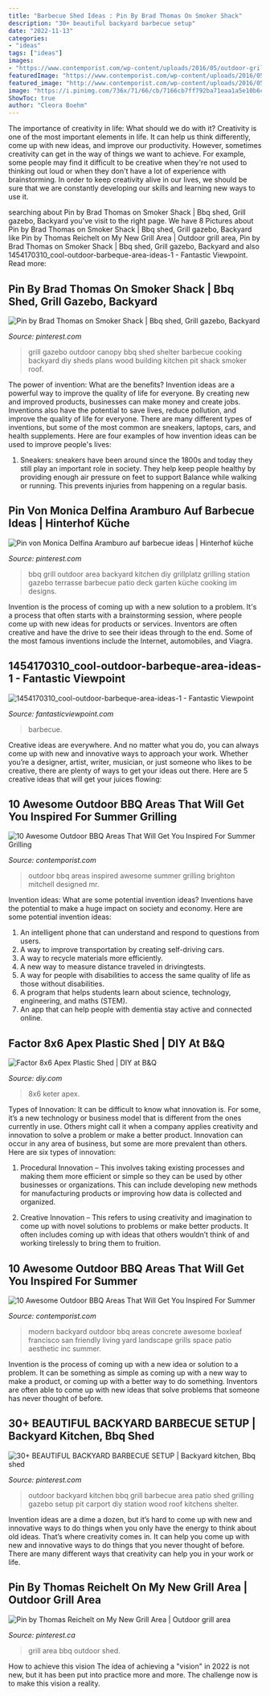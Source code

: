 ```yaml
---
title: "Barbecue Shed Ideas : Pin By Brad Thomas On Smoker Shack"
description: "30+ beautiful backyard barbecue setup"
date: "2022-11-13"
categories:
- "ideas"
tags: ["ideas"]
images:
- "https://www.contemporist.com/wp-content/uploads/2016/05/outdoor-grills_240516_03-800x1067.jpg"
featuredImage: "https://www.contemporist.com/wp-content/uploads/2016/05/outdoor-grills_240516_03-800x1067.jpg"
featured_image: "http://www.contemporist.com/wp-content/uploads/2016/05/outdoor-grills_240516_09-800x544.jpg"
image: "https://i.pinimg.com/736x/71/66/cb/7166cb7ff792ba71eaa1a5e10b6c7b3a--grill-area.jpg"
ShowToc: true
author: "Cleora Boehm"
---
```



The importance of creativity in life: What should we do with it?
Creativity is one of the most important elements in life. It can help us think differently, come up with new ideas, and improve our productivity. However, sometimes creativity can get in the way of things we want to achieve. For example, some people may find it difficult to be creative when they're not used to thinking out loud or when they don't have a lot of experience with brainstorming. In order to keep creativity alive in our lives, we should be sure that we are constantly developing our skills and learning new ways to use it.

	

		
searching about Pin by Brad Thomas on Smoker Shack | Bbq shed, Grill gazebo, Backyard you've visit to the right page. We have 8 Pictures about Pin by Brad Thomas on Smoker Shack | Bbq shed, Grill gazebo, Backyard like Pin by Thomas Reichelt on My New Grill Area | Outdoor grill area, Pin by Brad Thomas on Smoker Shack | Bbq shed, Grill gazebo, Backyard and also 1454170310_cool-outdoor-barbeque-area-ideas-1 - Fantastic Viewpoint. Read more:
		
    
## Pin By Brad Thomas On Smoker Shack | Bbq Shed, Grill Gazebo, Backyard

<img loading=lazy src="https://i.pinimg.com/originals/d0/67/77/d06777562e308f41614be0448ad2d432.jpg" onerror="this.onerror=null;this.src='https://tse3.mm.bing.net/th?id=OIP.DsB3AaKOgbvF83uBFHVzOgHaHa&amp;pid=15.1';" alt="Pin by Brad Thomas on Smoker Shack | Bbq shed, Grill gazebo, Backyard">

_Source: pinterest.com_

>grill gazebo outdoor canopy bbq shed shelter barbecue cooking backyard diy sheds plans wood building kitchen pit shack smoker roof. 

	

The power of invention: What are the benefits?
Invention ideas are a powerful way to improve the quality of life for everyone. By creating new and improved products, businesses can make money and create jobs. Inventions also have the potential to save lives, reduce pollution, and improve the quality of life for everyone. There are many different types of inventions, but some of the most common are sneakers, laptops, cars, and health supplements. Here are four examples of how invention ideas can be used to improve people's lives: 
1. Sneakers: sneakers have been around since the 1800s and today they still play an important role in society. They help keep people healthy by providing enough air pressure on feet to support Balance while walking or running. This prevents injuries from happening on a regular basis.

    
## Pin Von Monica Delfina Aramburo Auf Barbecue Ideas | Hinterhof Küche

<img loading=lazy src="https://i.pinimg.com/originals/b4/08/f4/b408f4e9ab862326585eaee2e2d6d951.jpg" onerror="this.onerror=null;this.src='https://tse4.mm.bing.net/th?id=OIP.2gJQVs2xYT8epTnBojvfrAHaJ4&amp;pid=15.1';" alt="Pin von Monica Delfina Aramburo auf barbecue ideas | Hinterhof küche">

_Source: pinterest.com_

>bbq grill outdoor area backyard kitchen diy grillplatz grilling station gazebo terrasse barbecue patio deck garten küche cooking im designs. 

	

Invention is the process of coming up with a new solution to a problem. It's a process that often starts with a brainstorming session, where people come up with new ideas for products or services. Inventors are often creative and have the drive to see their ideas through to the end. Some of the most famous inventions include the Internet, automobiles, and Viagra.

    
## 1454170310_cool-outdoor-barbeque-area-ideas-1 - Fantastic Viewpoint

<img loading=lazy src="https://www.fantasticviewpoint.com/wp-content/uploads/2016/08/1454170310_cool-outdoor-barbeque-area-ideas-1.jpg" onerror="this.onerror=null;this.src='https://tse2.mm.bing.net/th?id=OIP.AbDdr6s2QrDq1aM1XESkyAHaF7&amp;pid=15.1';" alt="1454170310_cool-outdoor-barbeque-area-ideas-1 - Fantastic Viewpoint">

_Source: fantasticviewpoint.com_

>barbecue. 

	

Creative ideas are everywhere. And no matter what you do, you can always come up with new and innovative ways to approach your work. Whether you’re a designer, artist, writer, musician, or just someone who likes to be creative, there are plenty of ways to get your ideas out there. Here are 5 creative ideas that will get your juices flowing: 

    
## 10 Awesome Outdoor BBQ Areas That Will Get You Inspired For Summer Grilling

<img loading=lazy src="https://www.contemporist.com/wp-content/uploads/2016/05/outdoor-grills_240516_03-800x1067.jpg" onerror="this.onerror=null;this.src='https://tse4.mm.bing.net/th?id=OIP.93k32K9vbeVRfyRzPWiA8AHaJ4&amp;pid=15.1';" alt="10 Awesome Outdoor BBQ Areas That Will Get You Inspired For Summer Grilling">

_Source: contemporist.com_

>outdoor bbq areas inspired awesome summer grilling brighton mitchell designed mr. 

	

Invention ideas: What are some potential invention ideas?
Inventions have the potential to make a huge impact on society and economy. Here are some potential invention ideas:
1. An intelligent phone that can understand and respond to questions from users. 
2. A way to improve transportation by creating self-driving cars. 
3. A way to recycle materials more efficiently. 
4. A new way to measure distance traveled in drivingtests. 
5. A way for people with disabilities to access the same quality of life as those without disabilities. 
6. A program that helps students learn about science, technology, engineering, and maths (STEM). 
7. An app that can help people with dementia stay active and connected online.

    
## Factor 8x6 Apex Plastic Shed | DIY At B&amp;Q

<img loading=lazy src="https://media.diy.com/is/image/Kingfisher/factor-8x6-apex-plastic-shed~7290103664947_03bq?$MOB_PREV$&amp;$width=768&amp;$height=768" onerror="this.onerror=null;this.src='https://tse3.mm.bing.net/th?id=OIP.GWMh2exvO0cb4Je26evJoQHaFj&amp;pid=15.1';" alt="Factor 8x6 Apex Plastic Shed | DIY at B&amp;Q">

_Source: diy.com_

>8x6 keter apex. 

	

Types of Innovation:
It can be difficult to know what innovation is. For some, it’s a new technology or business model that is different from the ones currently in use. Others might call it when a company applies creativity and innovation to solve a problem or make a better product. Innovation can occur in any area of business, but some are more prevalent than others. Here are six types of innovation:
1. Procedural Innovation – This involves taking existing processes and making them more efficient or simple so they can be used by other businesses or organizations. This can include developing new methods for manufacturing products or improving how data is collected and organized.

2. Creative Innovation – This refers to using creativity and imagination to come up with novel solutions to problems or make better products. It often includes coming up with ideas that others wouldn’t think of and working tirelessly to bring them to fruition.

    
## 10 Awesome Outdoor BBQ Areas That Will Get You Inspired For Summer

<img loading=lazy src="http://www.contemporist.com/wp-content/uploads/2016/05/outdoor-grills_240516_09-800x544.jpg" onerror="this.onerror=null;this.src='https://tse1.mm.bing.net/th?id=OIP.lHJuNpxIzyf_RZwraY7oagHaFC&amp;pid=15.1';" alt="10 Awesome Outdoor BBQ Areas That Will Get You Inspired For Summer">

_Source: contemporist.com_

>modern backyard outdoor bbq areas concrete awesome boxleaf francisco san friendly living yard landscape grills space patio aesthetic inc summer. 

	

Invention is the process of coming up with a new idea or solution to a problem. It can be something as simple as coming up with a new way to make a product, or coming up with a better way to do something. Inventors are often able to come up with new ideas that solve problems that someone has never thought of before.

    
## 30+ BEAUTIFUL BACKYARD BARBECUE SETUP | Backyard Kitchen, Bbq Shed

<img loading=lazy src="https://i.pinimg.com/736x/31/bd/00/31bd00cc4e84e2dba612cb05eef3db86.jpg" onerror="this.onerror=null;this.src='https://tse2.mm.bing.net/th?id=OIP.K1VhcAFePo8jlcOLycaTCQHaHa&amp;pid=15.1';" alt="30+ BEAUTIFUL BACKYARD BARBECUE SETUP | Backyard kitchen, Bbq shed">

_Source: pinterest.com_

>outdoor backyard kitchen bbq grill barbecue area patio shed grilling gazebo setup pit carport diy station wood roof kitchens shelter. 

	

Invention ideas are a dime a dozen, but it’s hard to come up with new and innovative ways to do things when you only have the energy to think about old ideas. That’s where creativity comes in. It can help you come up with new and innovative ways to do things that you never thought of before. There are many different ways that creativity can help you in your work or life.

    
## Pin By Thomas Reichelt On My New Grill Area | Outdoor Grill Area

<img loading=lazy src="https://i.pinimg.com/736x/71/66/cb/7166cb7ff792ba71eaa1a5e10b6c7b3a--grill-area.jpg" onerror="this.onerror=null;this.src='https://tse2.mm.bing.net/th?id=OIP.nHO7yZGFdeHY3T9m4tMb9wHaFj&amp;pid=15.1';" alt="Pin by Thomas Reichelt on My New Grill Area | Outdoor grill area">

_Source: pinterest.ca_

>grill area bbq outdoor shed. 

	

How to achieve this vision
The idea of achieving a "vision" in 2022 is not new, but it has been put into practice more and more. The challenge now is to make this vision a reality.

